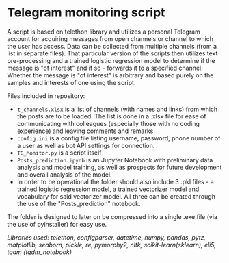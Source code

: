 # Telegram monitoring script

A script is based on telethon library and utilizes a personal Telegram account for acquiring messages from open channels or channel to which the user has access. Data can be collected from multiple channels (from a list in separate files). That particular version of the scripts then utilizes text pre-processing and a trained logistic regression model to determine if the message is "of interest" and if so - forwards it to a specified channel.
Whether the message is "of interest" is arbitrary and based purely on the samples and interests of one using the script. 

Files included in repository:

- `t_channels.xlsx` is a list of channels (with names and links) from which the posts are to be loaded. The list is done in a .xlsx file for ease of communicating with colleagues (especially those with no coding experience) and leaving comments and remarks.
- `config.ini` is a config file listing username, password, phone number of a user as well as bot API settings for connection. 
- `TG_Monitor.py` is a script itself
- `Posts_prediction.ipynb` is an Jupyter Notebook with preliminary data analysis and model training, as well as prospects for future development and overall analysis of the model.
- In order to be operational the folder should also include 3 .pkl files - a trained logistic regression model, a trained vectorizer model and vocabulary for said vectorizer model. All three can be created through the use of the "Posts_prediction" notebook.

The folder is designed to later on be compressed into a single .exe file (via the use of pyinstaller) for easy use.

*Libraries used: telethon, configparser, datetime, numpy, pandas, pytz, matplotlib, seaborn, pickle, re, pymorphy2, nltk, scikit-learn(sklearn), eli5, tqdm (tqdm_notebook)*
